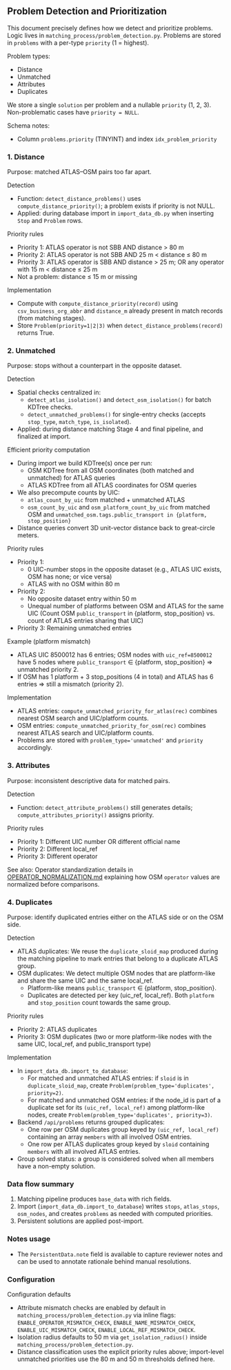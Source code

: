 ## Problem Detection and Prioritization

This document precisely defines how we detect and prioritize problems. Logic lives in `matching_process/problem_detection.py`. Problems are stored in `problems` with a per-type `priority` (1 = highest).

Problem types:
- Distance
- Unmatched 
- Attributes
- Duplicates

We store a single `solution` per problem and a nullable `priority` (1, 2, 3). Non-problematic cases have `priority = NULL`.

Schema notes:
- Column `problems.priority` (TINYINT) and index `idx_problem_priority`
 

### 1. Distance

Purpose: matched ATLAS–OSM pairs too far apart.

Detection
- Function: `detect_distance_problems()` uses `compute_distance_priority()`; a problem exists if priority is not NULL.
- Applied: during database import in `import_data_db.py` when inserting `Stop` and `Problem` rows.

Priority rules
- Priority 1: ATLAS operator is not SBB AND distance > 80 m
- Priority 2: ATLAS operator is not SBB AND 25 m < distance ≤ 80 m
- Priority 3: ATLAS operator is SBB AND distance > 25 m; OR any operator with 15 m < distance ≤ 25 m
- Not a problem: distance ≤ 15 m or missing

Implementation
- Compute with `compute_distance_priority(record)` using `csv_business_org_abbr` and `distance_m` already present in match records (from matching stages).
- Store `Problem(priority=1|2|3)` when `detect_distance_problems(record)` returns True.

### 2. Unmatched

Purpose: stops without a counterpart in the opposite dataset.

Detection
- Spatial checks centralized in:
  - `detect_atlas_isolation()` and `detect_osm_isolation()` for batch KDTree checks.
  - `detect_unmatched_problems()` for single-entry checks (accepts `stop_type`, `match_type`, `is_isolated`).
- Applied: during distance matching Stage 4 and final pipeline, and finalized at import.

Efficient priority computation
- During import we build KDTree(s) once per run:
  - OSM KDTree from all OSM coordinates (both matched and unmatched) for ATLAS queries
  - ATLAS KDTree from all ATLAS coordinates for OSM queries
- We also precompute counts by UIC:
  - `atlas_count_by_uic` from matched + unmatched ATLAS
  - `osm_count_by_uic` and `osm_platform_count_by_uic` from matched OSM and `unmatched_osm.tags.public_transport in {platform, stop_position}`
- Distance queries convert 3D unit-vector distance back to great-circle meters.

Priority rules
- Priority 1:
  - 0 UIC-number stops in the opposite dataset (e.g., ATLAS UIC exists, OSM has none; or vice versa)
  - ATLAS with no OSM within 80 m
- Priority 2:
  - No opposite dataset entry within 50 m
  - Unequal number of platforms between OSM and ATLAS for the same UIC
    (Count OSM `public_transport` in {platform, stop_position} vs. count of ATLAS entries sharing that UIC)
- Priority 3: Remaining unmatched entries

Example (platform mismatch)
- ATLAS UIC 8500012 has 6 entries; OSM nodes with `uic_ref=8500012` have 5 nodes where `public_transport` ∈ {platform, stop_position} ⇒ unmatched priority 2.
- If OSM has 1 platform + 3 stop_positions (4 in total) and ATLAS has 6 entries ⇒ still a mismatch (priority 2).

Implementation
- ATLAS entries: `compute_unmatched_priority_for_atlas(rec)` combines nearest OSM search and UIC/platform counts.
- OSM entries: `compute_unmatched_priority_for_osm(rec)` combines nearest ATLAS search and UIC/platform counts.
- Problems are stored with `problem_type='unmatched'` and `priority` accordingly.
 

### 3. Attributes

Purpose: inconsistent descriptive data for matched pairs.

Detection
- Function: `detect_attribute_problems()` still generates details; `compute_attributes_priority()` assigns priority.

Priority rules
- Priority 1: Different UIC number OR different official name
- Priority 2: Different local_ref
- Priority 3: Different operator

See also: Operator standardization details in [OPERATOR_NORMALIZATION.md](OPERATOR_NORMALIZATION.md) explaining how OSM `operator` values are normalized before comparisons.


### 4. Duplicates

Purpose: identify duplicated entries either on the ATLAS side or on the OSM side.

Detection
- ATLAS duplicates: We reuse the `duplicate_sloid_map` produced during the matching pipeline to mark entries that belong to a duplicate ATLAS group.
- OSM duplicates: We detect multiple OSM nodes that are platform-like and share the same UIC and the same local_ref.
  - Platform-like means `public_transport` ∈ {platform, stop_position}.
  - Duplicates are detected per key (uic_ref, local_ref). Both `platform` and `stop_position` count towards the same group.

Priority rules
- Priority 2: ATLAS duplicates
- Priority 3: OSM duplicates (two or more platform-like nodes with the same UIC, local_ref, and public_transport type)
  
Implementation
- In `import_data_db.import_to_database`:
  - For matched and unmatched ATLAS entries: if `sloid` is in `duplicate_sloid_map`, create `Problem(problem_type='duplicates', priority=2)`.
  - For matched and unmatched OSM entries: if the node_id is part of a duplicate set for its `(uic_ref, local_ref)` among platform-like nodes, create `Problem(problem_type='duplicates', priority=3)`.
- Backend `/api/problems` returns grouped duplicates:
  - One row per OSM duplicates group keyed by `(uic_ref, local_ref)` containing an array `members` with all involved OSM entries.
  - One row per ATLAS duplicates group keyed by `sloid` containing `members` with all involved ATLAS entries.
- Group solved status: a group is considered solved when all members have a non-empty solution.

### Data flow summary
1) Matching pipeline produces `base_data` with rich fields.
2) Import (`import_data_db.import_to_database`) writes `stops`, `atlas_stops`, `osm_nodes`, and creates `problems` as needed with computed priorities.
3) Persistent solutions are applied post-import.


### Notes usage
- The `PersistentData.note` field is available to capture reviewer notes and can be used to annotate rationale behind manual resolutions.

### Configuration
Configuration defaults
- Attribute mismatch checks are enabled by default in `matching_process/problem_detection.py` via inline flags: `ENABLE_OPERATOR_MISMATCH_CHECK`, `ENABLE_NAME_MISMATCH_CHECK`, `ENABLE_UIC_MISMATCH_CHECK`, `ENABLE_LOCAL_REF_MISMATCH_CHECK`.
- Isolation radius defaults to 50 m via `get_isolation_radius()` inside `matching_process/problem_detection.py`.
- Distance classification uses the explicit priority rules above; import-level unmatched priorities use the 80 m and 50 m thresholds defined here.

 